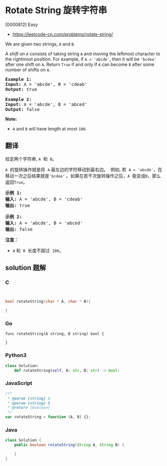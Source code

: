 # Rotate String 旋转字符串

[0000812] Easy

- https://leetcode-cn.com/problems/rotate-string/

We are given two strings, `A` and `B`.

A _shift on `A`_ consists of taking string `A` and moving the leftmost character to the rightmost position. For example, if `A = 'abcde'`, then it will be `'bcdea'` after one shift on `A`. Return `True` if and only if `A` can become `B` after some number of shifts on `A`.

<pre><strong>Example 1:</strong>
<strong>Input:</strong> A = 'abcde', B = 'cdeab'
<strong>Output:</strong> true

<strong>Example 2:</strong>
<strong>Input:</strong> A = 'abcde', B = 'abced'
<strong>Output:</strong> false
</pre>

**Note:**

- `A` and `B` will have length at most `100`.

## 翻译

给定两个字符串, `A`  和  `B`。

`A`  的旋转操作就是将  `A` 最左边的字符移动到最右边。  例如, 若  `A = 'abcde'`，在移动一次之后结果就是`'bcdea'` 。如果在若干次旋转操作之后，`A`  能变成`B`，那么返回`True`。

<pre><strong>示例 1:</strong>
<strong>输入:</strong> A = 'abcde', B = 'cdeab'
<strong>输出:</strong> true

<strong>示例 2:</strong>
<strong>输入:</strong> A = 'abcde', B = 'abced'
<strong>输出:</strong> false</pre>

**注意：**

- `A` 和  `B`  长度不超过  `100`。

## solution 题解

### C

```c


bool rotateString(char * A, char * B){

}


```

### Go

```golang
func rotateString(A string, B string) bool {

}
```

### Python3

```python
class Solution:
    def rotateString(self, A: str, B: str) -> bool:

```

### JavaScript

```javascript
/**
 * @param {string} A
 * @param {string} B
 * @return {boolean}
 */
var rotateString = function (A, B) {};
```

### Java

```java
class Solution {
    public boolean rotateString(String A, String B) {

    }
}
```
